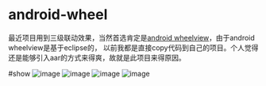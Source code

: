 # android-wheel
最近项目用到三级联动效果，当然首选肯定是[android wheelview](https://github.com/chemalarrea/Android-wheel)，由于android wheelview是基于eclipse的，
以前我都是直接copy代码到自己的项目。个人觉得还是能够引入aar的方式来得爽，故就是此项目来得原因。

#show
![image](https://github.com/babylikebird/android-wheel/blob/master/1.png)
![image](https://github.com/babylikebird/android-wheel/blob/master/2.png)
![image](https://github.com/babylikebird/android-wheel/blob/master/3.png)
![image](https://github.com/babylikebird/android-wheel/blob/master/4.png)
